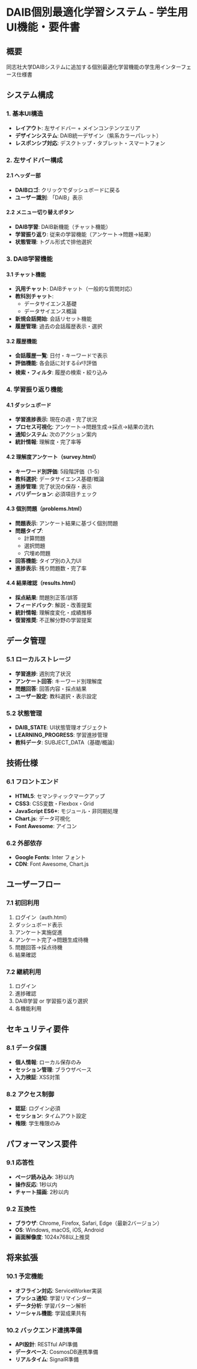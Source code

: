 # DAIB個別最適化学習システム - 学生用UI機能・要件書

## 概要
同志社大学DAIBシステムに追加する個別最適化学習機能の学生用インターフェース仕様書

## システム構成

### 1. 基本UI構造
- **レイアウト**: 左サイドバー + メインコンテンツエリア
- **デザインシステム**: DAIB統一デザイン（紫系カラーパレット）
- **レスポンシブ対応**: デスクトップ・タブレット・スマートフォン

### 2. 左サイドバー構成

#### 2.1 ヘッダー部
- **DAIBロゴ**: クリックでダッシュボードに戻る
- **ユーザー識別**: 「DAIB」表示

#### 2.2 メニュー切り替えボタン
- **DAIB学習**: DAIB新機能（チャット機能）
- **学習振り返り**: 従来の学習機能（アンケート→問題→結果）
- **状態管理**: トグル形式で排他選択

### 3. DAIB学習機能

#### 3.1 チャット機能
- **汎用チャット**: DAIBチャット（一般的な質問対応）
- **教科別チャット**: 
  - データサイエンス基礎
  - データサイエンス概論
- **新規会話開始**: 会話リセット機能
- **履歴管理**: 過去の会話履歴表示・選択

#### 3.2 履歴機能
- **会話履歴一覧**: 日付・キーワードで表示
- **評価機能**: 各会話に対する👍👎評価
- **検索・フィルタ**: 履歴の検索・絞り込み

### 4. 学習振り返り機能

#### 4.1 ダッシュボード
- **学習進捗表示**: 現在の週・完了状況
- **プロセス可視化**: アンケート→問題生成→採点→結果の流れ
- **通知システム**: 次のアクション案内
- **統計情報**: 理解度・完了率等

#### 4.2 理解度アンケート（survey.html）
- **キーワード別評価**: 5段階評価（1-5）
- **教科選択**: データサイエンス基礎/概論
- **進捗管理**: 完了状況の保存・表示
- **バリデーション**: 必須項目チェック

#### 4.3 個別問題（problems.html）
- **問題表示**: アンケート結果に基づく個別問題
- **問題タイプ**: 
  - 計算問題
  - 選択問題  
  - 穴埋め問題
- **回答機能**: タイプ別の入力UI
- **進捗表示**: 残り問題数・完了率

#### 4.4 結果確認（results.html）
- **採点結果**: 問題別正答/誤答
- **フィードバック**: 解説・改善提案
- **統計情報**: 理解度変化・成績推移
- **復習推奨**: 不正解分野の学習提案

## データ管理

### 5.1 ローカルストレージ
- **学習進捗**: 週別完了状況
- **アンケート回答**: キーワード別理解度
- **問題回答**: 回答内容・採点結果
- **ユーザー設定**: 教科選択・表示設定

### 5.2 状態管理
- **DAIB_STATE**: UI状態管理オブジェクト
- **LEARNING_PROGRESS**: 学習進捗管理
- **教科データ**: SUBJECT_DATA（基礎/概論）

## 技術仕様

### 6.1 フロントエンド
- **HTML5**: セマンティックマークアップ
- **CSS3**: CSS変数・Flexbox・Grid
- **JavaScript ES6+**: モジュール・非同期処理
- **Chart.js**: データ可視化
- **Font Awesome**: アイコン

### 6.2 外部依存
- **Google Fonts**: Inter フォント
- **CDN**: Font Awesome, Chart.js

## ユーザーフロー

### 7.1 初回利用
1. ログイン（auth.html）
2. ダッシュボード表示
3. アンケート実施促進
4. アンケート完了→問題生成待機
5. 問題回答→採点待機
6. 結果確認

### 7.2 継続利用
1. ログイン
2. 進捗確認
3. DAIB学習 or 学習振り返り選択
4. 各機能利用

## セキュリティ要件

### 8.1 データ保護
- **個人情報**: ローカル保存のみ
- **セッション管理**: ブラウザベース
- **入力検証**: XSS対策

### 8.2 アクセス制御
- **認証**: ログイン必須
- **セッション**: タイムアウト設定
- **権限**: 学生権限のみ

## パフォーマンス要件

### 9.1 応答性
- **ページ読み込み**: 3秒以内
- **操作反応**: 1秒以内
- **チャート描画**: 2秒以内

### 9.2 互換性
- **ブラウザ**: Chrome, Firefox, Safari, Edge（最新2バージョン）
- **OS**: Windows, macOS, iOS, Android
- **画面解像度**: 1024x768以上推奨

## 将来拡張

### 10.1 予定機能
- **オフライン対応**: ServiceWorker実装
- **プッシュ通知**: 学習リマインダー
- **データ分析**: 学習パターン解析
- **ソーシャル機能**: 学習成果共有

### 10.2 バックエンド連携準備
- **API設計**: RESTful API準備
- **データベース**: CosmosDB連携準備
- **リアルタイム**: SignalR準備